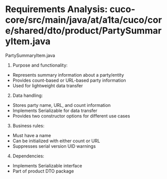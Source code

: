 # Requirements Analysis: cuco-core/src/main/java/at/a1ta/cuco/core/shared/dto/product/PartySummaryItem.java

PartySummaryItem.java
1. Purpose and functionality:
- Represents summary information about a party/entity
- Provides count-based or URL-based party information
- Used for lightweight data transfer

2. Data handling:
- Stores party name, URL, and count information
- Implements Serializable for data transfer
- Provides two constructor options for different use cases

3. Business rules:
- Must have a name
- Can be initialized with either count or URL
- Suppresses serial version UID warnings

4. Dependencies:
- Implements Serializable interface
- Part of product DTO package